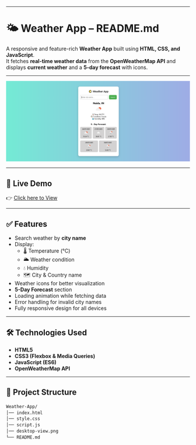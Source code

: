 
---

# **🌤️ Weather App – README.md**

A responsive and feature-rich **Weather App** built using **HTML, CSS, and JavaScript**.  
It fetches **real-time weather data** from the **OpenWeatherMap API** and displays **current weather** and a **5-day forecast** with icons.

---

![Preview Screenshot](desktop-view.png)

---

## 🔗 Live Demo
👉 [Click here to View](https://suru190.github.io/Weather-App/)

---

## ✅ Features
- Search weather by **city name**
- Display:
  - 🌡️ Temperature (°C)  
  - 🌥️ Weather condition  
  - 💧 Humidity  
  - 🗺️ City & Country name
- Weather icons for better visualization
- **5-Day Forecast** section
- Loading animation while fetching data
- Error handling for invalid city names
- Fully responsive design for all devices

---

## 🛠️ Technologies Used
- **HTML5**
- **CSS3 (Flexbox & Media Queries)**
- **JavaScript (ES6)**
- **OpenWeatherMap API**

---

## 📂 Project Structure
```bash
Weather-App/
│── index.html
│── style.css
│── script.js
│── desktop-view.png
└── README.md
